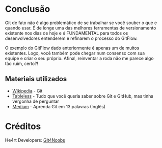 # Conclusão

Git de fato não é algo problemático de se trabalhar se você souber o que e quando usar. É de longe uma das melhores ferramentas de versionamento existente nos dias de hoje e é FUNDAMENTAL para todos os desenvolvedores entenderem e refinarem o processo do GitFlow.

O exemplo do GitFlow dado anteriormente é apenas um de muitos existentes. Logo, você também pode chegar num consenso com sua equipe e criar o seu próprio. Afinal, reinventar a roda não me parece algo tão ruim, certo?!

## Materiais utilizados

- [Wikipedia](https://pt.wikipedia.org/wiki/Git) - Git
- [Tableless](https://tableless.com.br/tudo-que-voce-queria-saber-sobre-git-e-github-mas-tinha-vergonha-de-perguntar/) - Tudo que você queria saber sobre Git e GitHub, mas tinha vergonha de perguntar
- [Medium](https://medium.com/faun/learn-git-in-13-words-part-1-of-3-45e83db145fd) - Aprenda Git em 13 palavras (Inglês)

# Créditos

He4rt Developers: [Git4Noobs](https://github.com/DanielHe4rt/git4noobs/)
